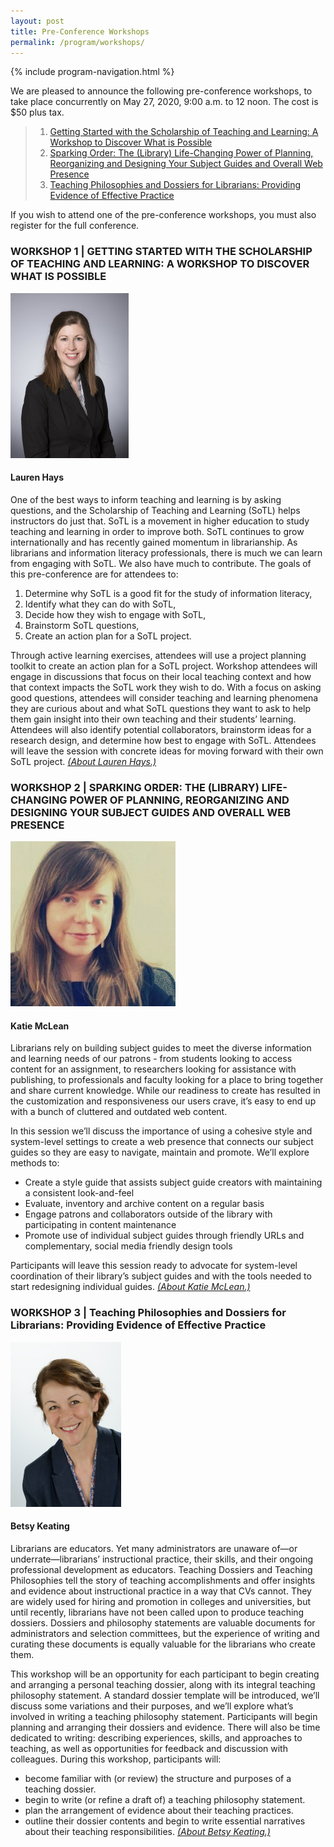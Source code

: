 ```yaml
---
layout: post
title: Pre-Conference Workshops
permalink: /program/workshops/
---
```


{% include program-navigation.html %}

We are pleased to announce the following pre-conference workshops, to take place concurrently on May 27, 2020, 9:00 a.m. to 12 noon. The cost is $50 plus tax.

> 1. [Getting Started with the Scholarship of Teaching and Learning: A Workshop to Discover What is Possible](/program/workshops#workshop-1)
> 2. [Sparking Order: The (Library) Life-Changing Power of Planning, Reorganizing and Designing Your Subject Guides and Overall Web Presence](/program/workshops#workshop-2)
> 3. [Teaching Philosophies and Dossiers for Librarians: Providing Evidence of Effective Practice](/program/workshops#workshop-3)

If you wish to attend one of the pre-conference workshops, you must also register for the full conference.  

### <a name="workshop-1"></a>WORKSHOP 1 | GETTING STARTED WITH THE SCHOLARSHIP OF TEACHING AND LEARNING: A WORKSHOP TO DISCOVER WHAT IS POSSIBLE
![Lauren Hays](/assets/images/PCLaurenHays264.jpg "Lauren Hays")
#### Lauren Hays
One of the best ways to inform teaching and learning is by asking questions, and the Scholarship of Teaching and Learning (SoTL) helps instructors do just that. SoTL is a movement in higher education to study teaching and learning in order to improve both. SoTL continues to grow internationally and has recently gained momentum in librarianship. As librarians and information literacy professionals, there is much we can learn from engaging with SoTL. We also have much to contribute. The goals of this pre-conference are for attendees to:

1. Determine why SoTL is a good fit for the study of information literacy,
2. Identify what they can do with SoTL,
3. Decide how they wish to engage with SoTL,
4. Brainstorm SoTL questions,
5. Create an action plan for a SoTL project.  

Through active learning exercises, attendees will use a project planning toolkit to create an action plan for a SoTL project. Workshop attendees will engage in discussions that focus on their local teaching context and how that context impacts the SoTL work they wish to do. With a focus on asking good questions, attendees will consider teaching and learning phenomena they are curious about and what SoTL questions they want to ask to help them gain insight into their own teaching and their students’ learning. Attendees will also identify potential collaborators, brainstorm ideas for a research design, and determine how best to engage with SoTL. Attendees will leave the session with concrete ideas for moving forward with their own SoTL project. *[(About Lauren Hays.)](/program/speakers#workshop-1)*

### <a name="workshop-2"></a>WORKSHOP 2 | SPARKING ORDER: THE (LIBRARY) LIFE-CHANGING POWER OF PLANNING, REORGANIZING AND DESIGNING YOUR SUBJECT GUIDES AND OVERALL WEB PRESENCE  
![Katie McLean](/assets/images/PCkatie-mclean264.jpg "Katie McLean")
#### Katie McLean
Librarians rely on building subject guides to meet the diverse information and learning needs of our patrons - from students looking to access content for an assignment, to researchers looking for assistance with publishing, to professionals and faculty looking for a place to bring together and share current knowledge. While our readiness to create has resulted in the customization and responsiveness our users crave, it’s easy to end up with a bunch of cluttered and outdated web content.

In this session we’ll discuss the importance of using a cohesive style and system-level settings to create a web presence that connects our subject guides so they are easy to navigate, maintain and promote.  We’ll explore methods to:

- Create a style guide that assists subject guide creators with maintaining a consistent look-and-feel
- Evaluate, inventory and archive content on a regular basis
- Engage patrons and collaborators outside of the library with participating in content maintenance
- Promote use of individual subject guides through friendly URLs and complementary, social media friendly design tools

Participants will leave this session ready to advocate for system-level coordination of their library’s subject guides and with the tools needed to start redesigning individual guides. *[(About Katie McLean.)](/program/speakers#workshop-2)*

### <a name="workshop-3"></a>WORKSHOP 3 | Teaching Philosophies and Dossiers for Librarians: Providing Evidence of Effective Practice
![Betsy Keating](/assets/images/PCBetsyKeating264.jpg "Betsy Keating")
#### Betsy Keating  
Librarians are educators. Yet many administrators are unaware of—or underrate—librarians’ instructional practice, their skills, and their ongoing professional development as educators. Teaching Dossiers and Teaching Philosophies tell the story of teaching accomplishments and offer insights and evidence about instructional practice in a way that CVs cannot. They are widely used for hiring and promotion in colleges and universities, but until recently, librarians have not been called upon to produce teaching dossiers. Dossiers and philosophy statements are valuable documents for administrators and selection committees, but the experience of writing and curating these documents is equally valuable for the librarians who create them.

This workshop will be an opportunity for each participant to begin creating and arranging a personal teaching dossier, along with its integral teaching philosophy statement. A standard dossier template will be introduced, we’ll discuss some variations and their purposes, and we’ll explore what’s involved in writing a teaching philosophy statement. Participants will begin planning and arranging their dossiers and evidence. There will also be time dedicated to writing: describing experiences, skills, and approaches to teaching, as well as opportunities for feedback and discussion with colleagues. During this workshop, participants will:

- become familiar with (or review) the structure and purposes of a teaching dossier.
- begin to write (or refine a draft of) a teaching philosophy statement.
- plan the arrangement of evidence about their teaching practices.
- outline their dossier contents and begin to write essential narratives about their teaching responsibilities. *[(About Betsy Keating.)](/program/speakers#workshop-3)*
